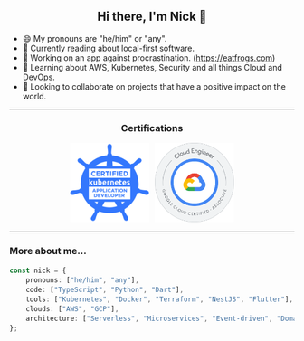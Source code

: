 <h2 align="center">Hi there, I'm Nick 👋</h2>

- 😄 My pronouns are "he/him" or "any".
- 📖 Currently reading about local-first software.
- 🔭 Working on an app against procrastination. (https://eatfrogs.com)
- 🌱 Learning about AWS, Kubernetes, Security and all things Cloud and DevOps.
- 👯 Looking to collaborate on projects that have a positive impact on the world.

<hr/>

<h3 align="center">Certifications</h3>

<p align="center" style="display: flex; gap: 10px; flex-wrap: wrap; justify-content: center; align-items: center; text-align: center;">
    <a href="https://www.credly.com/badges/23262c90-5cc3-4c27-bbe3-d85f853f9e7d/public_url" target="_blank" style="text-underline: none;">
        <img src="./images/ckad_badge.png" alt="CKAD - Certified Kubernetes Application Developer" width="140px" />
    </a>
    <a href="https://www.credly.com/badges/b503031a-66e4-4226-998c-3591b867aed0/public_url" target="_blank" style="text-underline: none;">
        <img src="./images/gcp_associate_cloud_engineer_badge.png" alt="GCP Associate Cloud Engineer" width="140px" />
    </a>
</p>

<hr/>

### More about me...

```typescript
const nick = {
    pronouns: ["he/him", "any"],
    code: ["TypeScript", "Python", "Dart"],
    tools: ["Kubernetes", "Docker", "Terraform", "NestJS", "Flutter"],
    clouds: ["AWS", "GCP"],
    architecture: ["Serverless", "Microservices", "Event-driven", "Domain-driven"],
};
```
